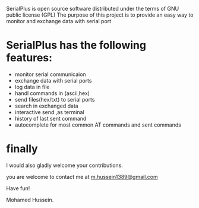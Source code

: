 SerialPlus is open source software distributed under the terms of GNU public license (GPL)
The purpose of this project is to provide an easy way to monitor and exchange data with 
serial port

SerialPlus has the following features:
=====================================
  * monitor serial communicaion
  * exchange data with serial ports
  * log data in file
  * handl commands in (ascii,hex)
  * send files(hex/txt) to serial ports
  * search in exchanged data
  * interactive send ,as terminal
  * history of last sent command
  * autocomplete for most common AT commands and sent commands



finally
=====

I would also gladly welcome your contributions.

you are welcome to contact me at
m.hussein1389@gmail.com

Have fun!

Mohamed Hussein.
